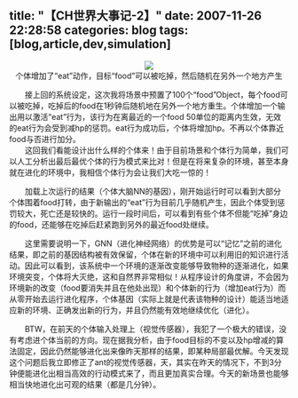 title: "【CH世界大事记-2】"
date: 2007-11-26 22:28:58
categories: blog
tags: [blog,article,dev,simulation]
---    
<div style="text-align:center;"><img src="http://img.blog.163.com/photo/obFRyzg7nWWmQDCuYkER_g==/2605613859410877889.jpg" style="vertical-align:middle;"/></div>
<div style="text-align:center;">个体增加了“eat”动作，目标“food”可以被吃掉，然后随机在另外一个地方产生</div>  

　　接上回的系统设定，这次我将场景中预置了100个“food”Object，每个food可以被吃掉，吃掉后的food在1秒钟后随机地在另外一个地方重生。个体增加一个输出用以激活“eat”行为，该行为在离最近的一个food 50单位的距离内生效，无效的eat行为会受到减hp的惩罚。eat行为成功后，个体将增加hp。不再以个体靠近food与否进行加分。  
　　这回我们看能设计出什么样的个体来！由于目前场景和个体行为简单，我们可以人工分析出最后最优个体的行为模式来比对！但是在将来复杂的环境，甚至本身就在进化的环境中，我相信个体行为会让我们大吃一惊的！  
  
　　加载上次运行的结果（个体大脑NN的基因），刚开始运行时可以看到大部分个体围着food打转，由于新输出的“eat”行为目前几乎随机产生，因此个体受到惩罚较大，死亡还是较快的。运行一段时间后，可以看到有些个体不但能“吃掉”身边的food，还能够在吃掉后赶紧跑到另外的最近food处继续。  
  
　　这里需要说明一下，GNN（进化神经网络）的优势是可以“记忆”之前的进化结果，即之前的基因结构被有效保留，个体在新的环境中可以利用旧的知识进行活动。因此可以看到，该系统中一个环境的逐渐改变能够导致物种的逐渐进化，如果环境突变，个体将大灭绝，这和自然界非常相似！从程序设计的角度讲，不会因为环境新的改变（food要消失并且在他处出现）和个体新的行为（增加eat行为）而从零开始去运行进化程序，个体基因（实际上就是代表该物种的设计）能适当地适应新的环境、正确发出新的行为，并且仍然能有效地继续优化（进化）。  
  
　　BTW，在前天的个体输入处理上（视觉传感器），我犯了一个极大的错误，没有考虑进个体当前的方向。现在据我分析，由于food目标的不变以及hp增减的算法固定，因此仍然能够进化出来像昨天那样的结果，即某种局部最优解。今天发现这个问题后我立即修正了ant的视觉传感器，天，其实在昨天的情况下，不到3分钟便能进化出相当高效的行动模式来了，而且更加真实合理。今天的新场景也能够相当快地进化出可观的结果（都是几分钟）。